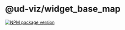 # @ud-viz/widget_base_map

[![NPM package version](https://badgen.net/npm/v/@ud-viz/widget_base_map)](https://npmjs.com/package/@ud-viz/widget_base_map)
